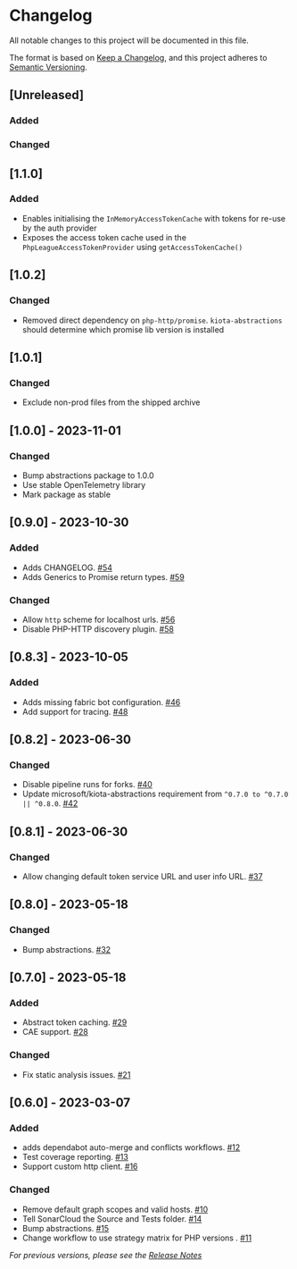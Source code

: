 # Changelog

All notable changes to this project will be documented in this file.

The format is based on [Keep a Changelog](https://keepachangelog.com/en/1.0.0/),
and this project adheres to [Semantic Versioning](https://semver.org/spec/v2.0.0.html).

## [Unreleased]

### Added

### Changed

## [1.1.0]

### Added
- Enables initialising the `InMemoryAccessTokenCache` with tokens for re-use by the auth provider
- Exposes the access token cache used in the `PhpLeagueAccessTokenProvider` using `getAccessTokenCache()`

## [1.0.2]

### Changed
- Removed direct dependency on `php-http/promise`. `kiota-abstractions` should determine which promise lib version is installed

## [1.0.1]

### Changed
- Exclude non-prod files from the shipped archive

## [1.0.0] - 2023-11-01

### Changed
- Bump abstractions package to 1.0.0
- Use stable OpenTelemetry library
- Mark package as stable

## [0.9.0] - 2023-10-30

### Added
- Adds CHANGELOG. [#54](https://github.com/microsoft/kiota-authentication-phpleague-php/pull/54)
- Adds Generics to Promise return types. [#59](https://github.com/microsoft/kiota-authentication-phpleague-php/pull/59)

### Changed
- Allow `http` scheme for localhost urls. [#56](https://github.com/microsoft/kiota-authentication-phpleague-php/pull/56)
- Disable PHP-HTTP discovery plugin. [#58](https://github.com/microsoft/kiota-authentication-phpleague-php/pull/58)

## [0.8.3] - 2023-10-05

### Added
- Adds missing fabric bot configuration. [#46](https://github.com/microsoft/kiota-authentication-phpleague-php/pull/46)
- Add support for tracing. [#48](https://github.com/microsoft/kiota-authentication-phpleague-php/pull/48)

## [0.8.2] - 2023-06-30

### Changed
- Disable pipeline runs for forks. [#40](https://github.com/microsoft/kiota-authentication-phpleague-php/pull/40)
- Update microsoft/kiota-abstractions requirement from `^0.7.0 to ^0.7.0 || ^0.8.0`. [#42](https://github.com/microsoft/kiota-authentication-phpleague-php/pull/42)

## [0.8.1] - 2023-06-30

### Changed
- Allow changing default token service URL and user info URL. [#37](https://github.com/microsoft/kiota-authentication-phpleague-php/pull/37)

## [0.8.0] - 2023-05-18

### Changed
- Bump abstractions. [#32](https://github.com/microsoft/kiota-authentication-phpleague-php/pull/32)

## [0.7.0] - 2023-05-18

### Added
- Abstract token caching. [#29](https://github.com/microsoft/kiota-authentication-phpleague-php/pull/29)
- CAE support. [#28](https://github.com/microsoft/kiota-authentication-phpleague-php/pull/29)

### Changed
- Fix static analysis issues. [#21](https://github.com/microsoft/kiota-authentication-phpleague-php/pull/21)

## [0.6.0] - 2023-03-07

### Added
- adds dependabot auto-merge and conflicts workflows. [#12](https://github.com/microsoft/kiota-authentication-phpleague-php/pull/12)
- Test coverage reporting. [#13](https://github.com/microsoft/kiota-authentication-phpleague-php/pull/13)
- Support custom http client. [#16](https://github.com/microsoft/kiota-authentication-phpleague-php/pull/16)

### Changed
- Remove default graph scopes and valid hosts. [#10](https://github.com/microsoft/kiota-authentication-phpleague-php/pull/10)
- Tell SonarCloud the Source and Tests folder. [#14](https://github.com/microsoft/kiota-authentication-phpleague-php/pull/14)
- Bump abstractions. [#15](https://github.com/microsoft/kiota-authentication-phpleague-php/pull/15)
- Change workflow to use strategy matrix for PHP versions . [#11](https://github.com/microsoft/kiota-authentication-phpleague-php/pull/11)


*For previous versions, please see the [Release Notes](https://github.com/microsoft/kiota-authentication-phpleague-php/releases)*
